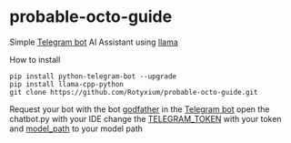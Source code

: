 # probable-octo-guide
Simple [Telegram bot](https://github.com/python-telegram-bot/python-telegram-bot) AI Assistant using [llama](https://github.com/abetlen/llama-cpp-python)

How to install 

```
pip install python-telegram-bot --upgrade
pip install llama-cpp-python
git clone https://github.com/Rotyxium/probable-octo-guide.git
```

Request your bot with the bot [godfather](https://t.me/botfather) in the [Telegram bot](https://github.com/python-telegram-bot/python-telegram-bot)
open the chatbot.py with your IDE 
change the [TELEGRAM_TOKEN](https://github.com/Rotyxium/probable-octo-guide/blob/5c5df6d73fad6bbeb5701e4546880efd05c6fa72/chatbot.py#L8) with your token and [model_path](https://github.com/Rotyxium/probable-octo-guide/blob/5c5df6d73fad6bbeb5701e4546880efd05c6fa72/chatbot.py#L52C37-L52C42) to your model path

